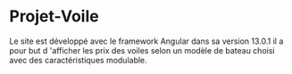 # Projet-Voile

Le site est développé avec le framework Angular dans sa version 13.0.1 il a pour but d 'afficher les prix des voiles selon un modèle de bateau choisi avec des caractéristiques modulable.
